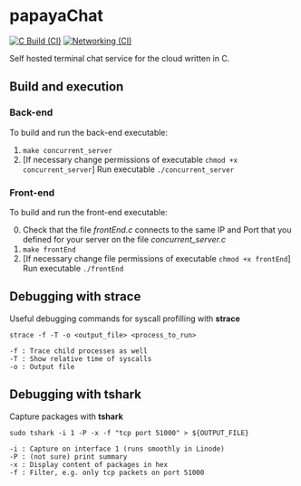 # papayaChat

[![C Build (CI)](https://github.com/erodrigufer/papayaChat/actions/workflows/build.yml/badge.svg)](https://github.com/erodrigufer/papayaChat/actions/workflows/build.yml)
[![Networking (CI)](https://github.com/erodrigufer/papayaChat/actions/workflows/networking.yml/badge.svg)](https://github.com/erodrigufer/papayaChat/actions/workflows/networking.yml)

Self hosted terminal chat service for the cloud written in C.

## Build and execution
### Back-end
To build and run the back-end executable:
1. `make concurrent_server` 
2. [If necessary change permissions of executable `chmod +x concurrent_server`] Run executable `./concurrent_server`

### Front-end
To build and run the front-end executable:

0. Check that the file *frontEnd.c* connects to the same IP and Port that you defined for your server on the file *concurrent_server.c*
1. `make frontEnd`
2. [If necessary change file permissions of executable `chmod +x frontEnd`] Run executable `./frontEnd`

## Debugging with strace
Useful debugging commands for syscall profilling with **strace**
```
strace -f -T -o <output_file> <process_to_run>

-f : Trace child processes as well
-T : Show relative time of syscalls
-o : Output file

```

## Debugging with tshark
Capture packages with **tshark**
```
sudo tshark -i 1 -P -x -f "tcp port 51000" > ${OUTPUT_FILE}

-i : Capture on interface 1 (runs smoothly in Linode)
-P : (not sure) print summary
-x : Display content of packages in hex
-f : Filter, e.g. only tcp packets on port 51000

```
